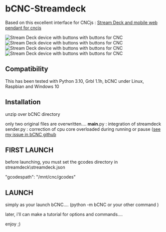 # bCNC-Streamdeck
Based on this excellent interface for CNCjs : [Stream Deck and mobile web pendant for cncjs](https://github.com/Billiam/cncjs-pendant-streamdeck/)

![Stream Deck device with buttons with buttons for CNC ](https://i.imgur.com/zDZwKnU.jpg%5B)
![Stream Deck device with buttons with buttons for CNC ](https://i.imgur.com/rtAGxuj.jpg)
![Stream Deck device with buttons with buttons for CNC ](https://i.imgur.com/0SAgXLg.jpg)
![Stream Deck device with buttons with buttons for CNC ](https://i.imgur.com/5R0FAId.jpg)

## Compatibility

This has been tested with Python 3.10, Grbl 1.1h, bCNC under Linux, Raspbian and Windows 10


## Installation

unzip over bCNC directory

only two original files are overwritten....
__main__.py  : integration of streamdeck
sender.py : correction of cpu core overloaded during running or pause ([see my issue in bCNC github](https://github.com/vlachoudis/bCNC/issues/1765)

## FIRST LAUNCH
before launching, you must set the gcodes directory in streamdeck\streamdeck.json

"gcodespath": "/mnt/cnc/gcodes"

## LAUNCH
simply as your launch bCNC.... (python -m bCNC or your other command )

later, i'll can make a tutorial for options and commands....



enjoy ;)
